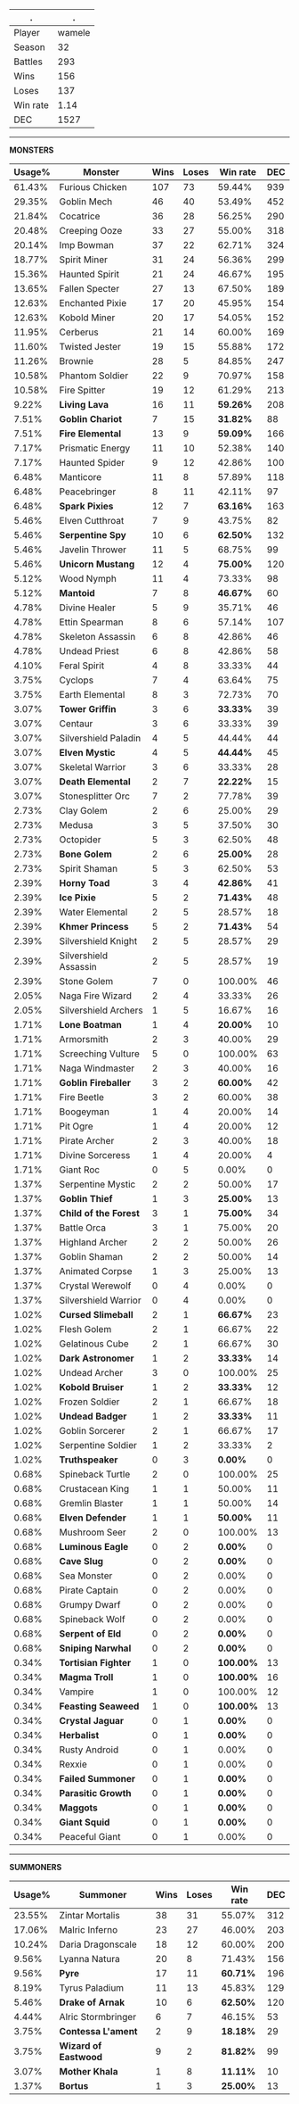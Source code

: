 .|.
|-|-
Player|wamele
Season|32
Battles|293
Wins|156
Loses|137
Win rate|1.14
DEC|1527

---
**MONSTERS**

Usage%|Monster|Wins|Loses|Win rate|DEC|
-|-|-|-|-|-|
61.43%|Furious Chicken|107|73|59.44%|939|
29.35%|Goblin Mech|46|40|53.49%|452|
21.84%|Cocatrice|36|28|56.25%|290|
20.48%|Creeping Ooze|33|27|55.00%|318|
20.14%|Imp Bowman|37|22|62.71%|324|
18.77%|Spirit Miner|31|24|56.36%|299|
15.36%|Haunted Spirit|21|24|46.67%|195|
13.65%|Fallen Specter|27|13|67.50%|189|
12.63%|Enchanted Pixie|17|20|45.95%|154|
12.63%|Kobold Miner|20|17|54.05%|152|
11.95%|Cerberus|21|14|60.00%|169|
11.60%|Twisted Jester|19|15|55.88%|172|
11.26%|Brownie|28|5|84.85%|247|
10.58%|Phantom Soldier|22|9|70.97%|158|
10.58%|Fire Spitter|19|12|61.29%|213|
9.22%|**Living Lava**|16|11|**59.26%**|208|
7.51%|**Goblin Chariot**|7|15|**31.82%**|88|
7.51%|**Fire Elemental**|13|9|**59.09%**|166|
7.17%|Prismatic Energy|11|10|52.38%|140|
7.17%|Haunted Spider|9|12|42.86%|100|
6.48%|Manticore|11|8|57.89%|118|
6.48%|Peacebringer|8|11|42.11%|97|
6.48%|**Spark Pixies**|12|7|**63.16%**|163|
5.46%|Elven Cutthroat|7|9|43.75%|82|
5.46%|**Serpentine Spy**|10|6|**62.50%**|132|
5.46%|Javelin Thrower|11|5|68.75%|99|
5.46%|**Unicorn Mustang**|12|4|**75.00%**|120|
5.12%|Wood Nymph|11|4|73.33%|98|
5.12%|**Mantoid**|7|8|**46.67%**|60|
4.78%|Divine Healer|5|9|35.71%|46|
4.78%|Ettin Spearman|8|6|57.14%|107|
4.78%|Skeleton Assassin|6|8|42.86%|46|
4.78%|Undead Priest|6|8|42.86%|58|
4.10%|Feral Spirit|4|8|33.33%|44|
3.75%|Cyclops|7|4|63.64%|75|
3.75%|Earth Elemental|8|3|72.73%|70|
3.07%|**Tower Griffin**|3|6|**33.33%**|39|
3.07%|Centaur|3|6|33.33%|39|
3.07%|Silvershield Paladin|4|5|44.44%|44|
3.07%|**Elven Mystic**|4|5|**44.44%**|45|
3.07%|Skeletal Warrior|3|6|33.33%|28|
3.07%|**Death Elemental**|2|7|**22.22%**|15|
3.07%|Stonesplitter Orc|7|2|77.78%|39|
2.73%|Clay Golem|2|6|25.00%|29|
2.73%|Medusa|3|5|37.50%|30|
2.73%|Octopider|5|3|62.50%|48|
2.73%|**Bone Golem**|2|6|**25.00%**|28|
2.73%|Spirit Shaman|5|3|62.50%|53|
2.39%|**Horny Toad**|3|4|**42.86%**|41|
2.39%|**Ice Pixie**|5|2|**71.43%**|48|
2.39%|Water Elemental|2|5|28.57%|18|
2.39%|**Khmer Princess**|5|2|**71.43%**|54|
2.39%|Silvershield Knight|2|5|28.57%|29|
2.39%|Silvershield Assassin|2|5|28.57%|19|
2.39%|Stone Golem|7|0|100.00%|46|
2.05%|Naga Fire Wizard|2|4|33.33%|26|
2.05%|Silvershield Archers|1|5|16.67%|16|
1.71%|**Lone Boatman**|1|4|**20.00%**|10|
1.71%|Armorsmith|2|3|40.00%|29|
1.71%|Screeching Vulture|5|0|100.00%|63|
1.71%|Naga Windmaster|2|3|40.00%|16|
1.71%|**Goblin Fireballer**|3|2|**60.00%**|42|
1.71%|Fire Beetle|3|2|60.00%|38|
1.71%|Boogeyman|1|4|20.00%|14|
1.71%|Pit Ogre|1|4|20.00%|12|
1.71%|Pirate Archer|2|3|40.00%|18|
1.71%|Divine Sorceress|1|4|20.00%|4|
1.71%|Giant Roc|0|5|0.00%|0|
1.37%|Serpentine Mystic|2|2|50.00%|17|
1.37%|**Goblin Thief**|1|3|**25.00%**|13|
1.37%|**Child of the Forest**|3|1|**75.00%**|34|
1.37%|Battle Orca|3|1|75.00%|20|
1.37%|Highland Archer|2|2|50.00%|26|
1.37%|Goblin Shaman|2|2|50.00%|14|
1.37%|Animated Corpse|1|3|25.00%|13|
1.37%|Crystal Werewolf|0|4|0.00%|0|
1.37%|Silvershield Warrior|0|4|0.00%|0|
1.02%|**Cursed Slimeball**|2|1|**66.67%**|23|
1.02%|Flesh Golem|2|1|66.67%|22|
1.02%|Gelatinous Cube|2|1|66.67%|30|
1.02%|**Dark Astronomer**|1|2|**33.33%**|14|
1.02%|Undead Archer|3|0|100.00%|25|
1.02%|**Kobold Bruiser**|1|2|**33.33%**|12|
1.02%|Frozen Soldier|2|1|66.67%|18|
1.02%|**Undead Badger**|1|2|**33.33%**|11|
1.02%|Goblin Sorcerer|2|1|66.67%|17|
1.02%|Serpentine Soldier|1|2|33.33%|2|
1.02%|**Truthspeaker**|0|3|**0.00%**|0|
0.68%|Spineback Turtle|2|0|100.00%|25|
0.68%|Crustacean King|1|1|50.00%|11|
0.68%|Gremlin Blaster|1|1|50.00%|14|
0.68%|**Elven Defender**|1|1|**50.00%**|11|
0.68%|Mushroom Seer|2|0|100.00%|13|
0.68%|**Luminous Eagle**|0|2|**0.00%**|0|
0.68%|**Cave Slug**|0|2|**0.00%**|0|
0.68%|Sea Monster|0|2|0.00%|0|
0.68%|Pirate Captain|0|2|0.00%|0|
0.68%|Grumpy Dwarf|0|2|0.00%|0|
0.68%|Spineback Wolf|0|2|0.00%|0|
0.68%|**Serpent of Eld**|0|2|**0.00%**|0|
0.68%|**Sniping Narwhal**|0|2|**0.00%**|0|
0.34%|**Tortisian Fighter**|1|0|**100.00%**|13|
0.34%|**Magma Troll**|1|0|**100.00%**|16|
0.34%|Vampire|1|0|100.00%|12|
0.34%|**Feasting Seaweed**|1|0|**100.00%**|13|
0.34%|**Crystal Jaguar**|0|1|**0.00%**|0|
0.34%|**Herbalist**|0|1|**0.00%**|0|
0.34%|Rusty Android|0|1|0.00%|0|
0.34%|Rexxie|0|1|0.00%|0|
0.34%|**Failed Summoner**|0|1|**0.00%**|0|
0.34%|**Parasitic Growth**|0|1|**0.00%**|0|
0.34%|**Maggots**|0|1|**0.00%**|0|
0.34%|**Giant Squid**|0|1|**0.00%**|0|
0.34%|Peaceful Giant|0|1|0.00%|0|

---
**SUMMONERS**

Usage%|Summoner|Wins|Loses|Win rate|DEC|
-|-|-|-|-|-|
23.55%|Zintar Mortalis|38|31|55.07%|312|
17.06%|Malric Inferno|23|27|46.00%|203|
10.24%|Daria Dragonscale|18|12|60.00%|200|
9.56%|Lyanna Natura|20|8|71.43%|156|
9.56%|**Pyre**|17|11|**60.71%**|196|
8.19%|Tyrus Paladium|11|13|45.83%|129|
5.46%|**Drake of Arnak**|10|6|**62.50%**|120|
4.44%|Alric Stormbringer|6|7|46.15%|53|
3.75%|**Contessa L'ament**|2|9|**18.18%**|29|
3.75%|**Wizard of Eastwood**|9|2|**81.82%**|99|
3.07%|**Mother Khala**|1|8|**11.11%**|10|
1.37%|**Bortus**|1|3|**25.00%**|13|
